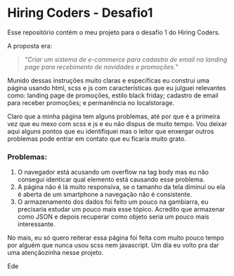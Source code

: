 # Hiring Coders - Desafio1
Esse repositório contém o meu projeto para o desafio 1 do Hiring Coders.

A proposta era: 

> _"Criar um sistema de e-commerce para cadastro de email na landing page para recebimento de novidades e promoções."_

Munido dessas instruções muito claras e específicas eu construi uma página usando html, scss e js com características que eu julguei relevantes como: landing page de promoções, estilo black friday; cadastro de email para receber promoções; e permanência no localstorage.

Claro que a minha página tem alguns problemas, até por que é a primeira vez que eu mexo com scss e js e eu não dispus de muito tempo. Vou deixar aqui alguns pontos que eu identifiquei mas o leitor que enxergar outros problemas pode entrar em contato que eu ficaria muito grato.

### Problemas:

1. O navegador está acusando um overflow na tag body mas eu não consegui identicar qual elemento está causando esse problema.
2. A página não é lá muito responsiva, se o tamanho da tela diminui ou ela é aberta de um smartphone a navegação não é consistente.
3. O armazenamento dos dados foi feito um pouco na gambiarra, eu precisaria estudar um pouco mais esse tópico. Acredito que armazenar como JSON e depois recuperar como objeto seria um pouco mais interessante.

No mais, eu só quero reiterar essa página foi feita com muito pouco tempo por alguém que nunca usou scss nem javascript. Um dia eu volto pra dar uma atençãozinha nesse projeto.

Ede
